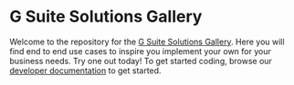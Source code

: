 # G Suite Solutions Gallery

Welcome to the repository for the [G Suite Solutions Gallery](https://developers.google.com/gsuite/solutions/).
Here you will find end to end use cases to inspire you implement your own for your business needs.
Try one out today! To get started coding, browse our [developer documentation](https://developers.google.com/gsuite/)
to get started.
